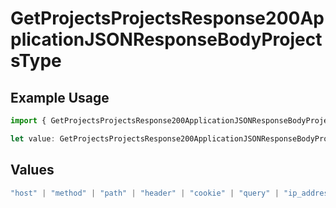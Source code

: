 # GetProjectsProjectsResponse200ApplicationJSONResponseBodyProjectsType

## Example Usage

```typescript
import { GetProjectsProjectsResponse200ApplicationJSONResponseBodyProjectsType } from "@simplesagar/vercel/models/getprojectsop.js";

let value: GetProjectsProjectsResponse200ApplicationJSONResponseBodyProjectsType = "scheme";
```

## Values

```typescript
"host" | "method" | "path" | "header" | "cookie" | "query" | "ip_address" | "protocol" | "scheme" | "environment" | "region"
```